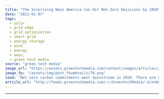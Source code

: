 ```yaml
---
title: "The Surprising Ways America Can Hit Net-Zero Emissions by 2050"
date: "2021-01-07"
tags: 
  - solar
  - grid edge
  - grid optimization
  - smart grid
  - energy storage
  - wind
  - energy
  - news,
  - green tech media
source: "green tech media"
image_url: "https://assets.greentechmedia.com/content/images/articles/zero_cloud.jpg"
image_fp: "/assets/img/post_thumbnails/76.png"
lead: "Net-zero carbon commitments went mainstream in 2020. There are now 22 regions, 452 cities and over 1,100 companies with revenue over $11 trillion that have pledged to bring emissions to net-zero by the middle of the century. In 2021 we’re going to sp ..."
article_url: "http://feeds.greentechmedia.com/~r/GreentechMedia/~3/nnb8-8Dw_O4/paths-to-net-zero-emissions-by-2050"
---
```


---
